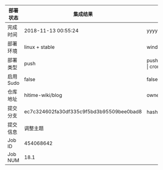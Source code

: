 部署状态 | 集成结果 | 参考值
---|---|---
完成时间 | 2018-11-13 00:55:24 | yyyy-mm-dd hh:mm:ss
部署环境 | linux + stable | window \| linux + stable
部署类型 | push | push \| pull_request \| api \| cron
启用Sudo | false | false \| true
仓库地址 | hitime-wiki/blog | owner_name/repo_name
提交分支 | ec7c324602fa30df335c9f5bd3b95509bee0bad8 | hash 16位
提交信息 | 调整主题 |
Job ID   | 454068642 |
Job NUM  | 18.1 |
